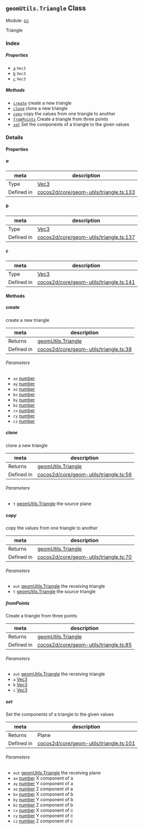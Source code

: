 ## `geomUtils.Triangle` Class



Module: [cc](../modules/cc.md)


Triangle



### Index

##### Properties

  - [`a`](#a) `Vec3` 
  - [`b`](#b) `Vec3` 
  - [`c`](#c) `Vec3` 



##### Methods

  - [`create`](#create) create a new triangle
  - [`clone`](#clone) clone a new triangle
  - [`copy`](#copy) copy the values from one triangle to another
  - [`fromPoints`](#frompoints) Create a triangle from three points
  - [`set`](#set) Set the components of a triangle to the given values



### Details


#### Properties


##### a

> 

| meta | description |
|------|-------------|
| Type | <a href="../classes/Vec3.html" class="crosslink">Vec3</a> |
| Defined in | [cocos2d/core/geom-utils/triangle.ts:133](https://github.com/cocos-creator/engine/blob/e361a2e93351aacda485d2038abd4eba2998a298/cocos2d/core/geom-utils/triangle.ts#L133) |



##### b

> 

| meta | description |
|------|-------------|
| Type | <a href="../classes/Vec3.html" class="crosslink">Vec3</a> |
| Defined in | [cocos2d/core/geom-utils/triangle.ts:137](https://github.com/cocos-creator/engine/blob/e361a2e93351aacda485d2038abd4eba2998a298/cocos2d/core/geom-utils/triangle.ts#L137) |



##### c

> 

| meta | description |
|------|-------------|
| Type | <a href="../classes/Vec3.html" class="crosslink">Vec3</a> |
| Defined in | [cocos2d/core/geom-utils/triangle.ts:141](https://github.com/cocos-creator/engine/blob/e361a2e93351aacda485d2038abd4eba2998a298/cocos2d/core/geom-utils/triangle.ts#L141) |






<!-- Method Block -->
#### Methods


##### create

create a new triangle

| meta | description |
|------|-------------|
| Returns | <a href="../classes/geomUtils.Triangle.html" class="crosslink">geomUtils.Triangle</a> 
| Defined in | [cocos2d/core/geom-utils/triangle.ts:38](https://github.com/cocos-creator/engine/blob/e361a2e93351aacda485d2038abd4eba2998a298/cocos2d/core/geom-utils/triangle.ts#L38) |

###### Parameters
- `ax` <a href="https://developer.mozilla.org/en/JavaScript/Reference/Global_Objects/Number" class="crosslink external" target="_blank">number</a> 
- `ay` <a href="https://developer.mozilla.org/en/JavaScript/Reference/Global_Objects/Number" class="crosslink external" target="_blank">number</a> 
- `az` <a href="https://developer.mozilla.org/en/JavaScript/Reference/Global_Objects/Number" class="crosslink external" target="_blank">number</a> 
- `bx` <a href="https://developer.mozilla.org/en/JavaScript/Reference/Global_Objects/Number" class="crosslink external" target="_blank">number</a> 
- `by` <a href="https://developer.mozilla.org/en/JavaScript/Reference/Global_Objects/Number" class="crosslink external" target="_blank">number</a> 
- `bz` <a href="https://developer.mozilla.org/en/JavaScript/Reference/Global_Objects/Number" class="crosslink external" target="_blank">number</a> 
- `cx` <a href="https://developer.mozilla.org/en/JavaScript/Reference/Global_Objects/Number" class="crosslink external" target="_blank">number</a> 
- `cy` <a href="https://developer.mozilla.org/en/JavaScript/Reference/Global_Objects/Number" class="crosslink external" target="_blank">number</a> 
- `cz` <a href="https://developer.mozilla.org/en/JavaScript/Reference/Global_Objects/Number" class="crosslink external" target="_blank">number</a> 


##### clone

clone a new triangle

| meta | description |
|------|-------------|
| Returns | <a href="../classes/geomUtils.Triangle.html" class="crosslink">geomUtils.Triangle</a> 
| Defined in | [cocos2d/core/geom-utils/triangle.ts:56](https://github.com/cocos-creator/engine/blob/e361a2e93351aacda485d2038abd4eba2998a298/cocos2d/core/geom-utils/triangle.ts#L56) |

###### Parameters
- `t` <a href="../classes/geomUtils.Triangle.html" class="crosslink">geomUtils.Triangle</a> the source plane


##### copy

copy the values from one triangle to another

| meta | description |
|------|-------------|
| Returns | <a href="../classes/geomUtils.Triangle.html" class="crosslink">geomUtils.Triangle</a> 
| Defined in | [cocos2d/core/geom-utils/triangle.ts:70](https://github.com/cocos-creator/engine/blob/e361a2e93351aacda485d2038abd4eba2998a298/cocos2d/core/geom-utils/triangle.ts#L70) |

###### Parameters
- `out` <a href="../classes/geomUtils.Triangle.html" class="crosslink">geomUtils.Triangle</a> the receiving triangle
- `t` <a href="../classes/geomUtils.Triangle.html" class="crosslink">geomUtils.Triangle</a> the source triangle


##### fromPoints

Create a triangle from three points

| meta | description |
|------|-------------|
| Returns | <a href="../classes/geomUtils.Triangle.html" class="crosslink">geomUtils.Triangle</a> 
| Defined in | [cocos2d/core/geom-utils/triangle.ts:85](https://github.com/cocos-creator/engine/blob/e361a2e93351aacda485d2038abd4eba2998a298/cocos2d/core/geom-utils/triangle.ts#L85) |

###### Parameters
- `out` <a href="../classes/geomUtils.Triangle.html" class="crosslink">geomUtils.Triangle</a> the receiving triangle
- `a` <a href="../classes/Vec3.html" class="crosslink">Vec3</a> 
- `b` <a href="../classes/Vec3.html" class="crosslink">Vec3</a> 
- `c` <a href="../classes/Vec3.html" class="crosslink">Vec3</a> 


##### set

Set the components of a triangle to the given values

| meta | description |
|------|-------------|
| Returns | Plane 
| Defined in | [cocos2d/core/geom-utils/triangle.ts:101](https://github.com/cocos-creator/engine/blob/e361a2e93351aacda485d2038abd4eba2998a298/cocos2d/core/geom-utils/triangle.ts#L101) |

###### Parameters
- `out` <a href="../classes/geomUtils.Triangle.html" class="crosslink">geomUtils.Triangle</a> the receiving plane
- `ax` <a href="https://developer.mozilla.org/en/JavaScript/Reference/Global_Objects/Number" class="crosslink external" target="_blank">number</a> X component of a
- `ay` <a href="https://developer.mozilla.org/en/JavaScript/Reference/Global_Objects/Number" class="crosslink external" target="_blank">number</a> Y component of a
- `az` <a href="https://developer.mozilla.org/en/JavaScript/Reference/Global_Objects/Number" class="crosslink external" target="_blank">number</a> Z component of a
- `bx` <a href="https://developer.mozilla.org/en/JavaScript/Reference/Global_Objects/Number" class="crosslink external" target="_blank">number</a> X component of b
- `by` <a href="https://developer.mozilla.org/en/JavaScript/Reference/Global_Objects/Number" class="crosslink external" target="_blank">number</a> Y component of b
- `bz` <a href="https://developer.mozilla.org/en/JavaScript/Reference/Global_Objects/Number" class="crosslink external" target="_blank">number</a> Z component of b
- `cx` <a href="https://developer.mozilla.org/en/JavaScript/Reference/Global_Objects/Number" class="crosslink external" target="_blank">number</a> X component of c
- `cy` <a href="https://developer.mozilla.org/en/JavaScript/Reference/Global_Objects/Number" class="crosslink external" target="_blank">number</a> Y component of c
- `cz` <a href="https://developer.mozilla.org/en/JavaScript/Reference/Global_Objects/Number" class="crosslink external" target="_blank">number</a> Z component of c



